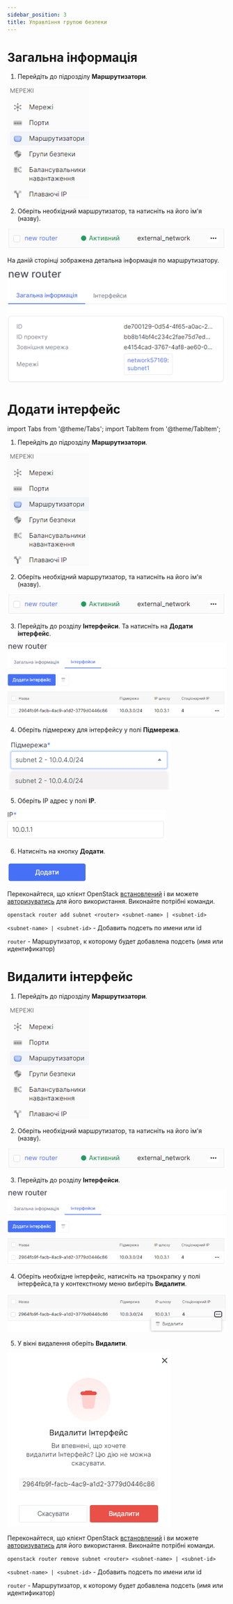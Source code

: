 ```yaml
---
sidebar_position: 3
title: Управління групою безпеки
---
```


# Загальна інформація
1. Перейдіть до підрозділу **Маршрутизатори**.

![](../../img/routers/1.png)

2. Оберіть необхідний маршрутизатор, та натисніть на його ім'я (назву).

![](../../img/routers/22.png)

На даній сторінці зображена детальна інформація по маршрутизатору.

![](../../img/routers/7.png)

# Додати інтерфейс

import Tabs from '@theme/Tabs';
import TabItem from '@theme/TabItem';

<Tabs>
<TabItem value="personal-area" label="Personal Area" default>

1. Перейдіть до підрозділу **Маршрутизатори**.

![](../../img/routers/1.png)

2. Оберіть необхідний маршрутизатор, та натисніть на його ім'я (назву).

![](../../img/routers/22.png)

3. Перейдіть до розділу **Інтерфейси**. Та натисніть на **Додати інтерфейс**.

![](../../img/routers/8.png)

4. Оберіть підмережу для інтерфейсу у полі **Підмережа**.

![](../../img/routers/11.png)

5. Оберіть IP адрес у полі **IP**.

![](../../img/routers/12.png)

6. Натисніть на кнопку **Додати**.

![](../../img/routers/23.png)

</TabItem>
<TabItem value="openstack" label="Openstack CLI">

Переконайтеся, що клієнт OpenStack [встановлений](#) і ви можете [авторизуватись](#) для його використання. Виконайте потрібні команди.    

```
openstack router add subnet <router> <subnet-name> | <subnet-id>
```

`<subnet-name> | <subnet-id>` - Добавить подсеть по имени или id

`router` - Маршрутизатор, к которому будет добавлена подсеть (имя или идентификатор)

</TabItem>
</Tabs>

<Tabs>
<TabItem value="personal-area" label="Personal Area" default>

# Видалити інтерфейс

1. Перейдіть до підрозділу **Маршрутизатори**.

![](../../img/routers/1.png)

2. Оберіть необхідний маршрутизатор, та натисніть на його ім'я (назву).

![](../../img/routers/22.png)

3. Перейдіть до розділу **Інтерфейси**.

![](../../img/routers/8.png)

4. Оберіть необхідне інтерфейс, натисніть на трьокрапку у полі інтерфейса,та у контекстному меню виберіть **Видалити**.

![](../../img/routers/9.png)

5. У вікні видалення оберіть **Видалити**.

![](../../img/routers/10.png)

</TabItem>
<TabItem value="openstack" label="Openstack CLI">

Переконайтеся, що клієнт OpenStack [встановлений](#) і ви можете [авторизуватись](#) для його використання. Виконайте потрібні команди.    

```
openstack router remove subnet <router> <subnet-name> | <subnet-id>
```

`<subnet-name> | <subnet-id>` - Добавить подсеть по имени или id

`router` - Маршрутизатор, к которому будет добавлена подсеть (имя или идентификатор)

</TabItem>
</Tabs>